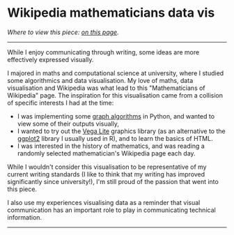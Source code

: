 # Wikipedia mathematicians data vis 

*Where to view this piece: [on this page](https://jackhiggins458.github.io/Wiki-Mathematicians/).*

---

While I enjoy communicating through writing, some ideas are more effectively expressed visually. 

I majored in maths and computational science at university, where I studied some algorithmics and data visualisation. My love of maths, data visualisation and Wikipedia was what lead to this "Mathematicians of Wikipedia" page. The inspiration for this visualisation came from a collision of specific interests I had at the time:

- I was implementing some [graph algorithms](https://en.wikipedia.org/wiki/Category:Graph_algorithms) in Python, and wanted to view some of their outputs visually,
- I wanted to try out the [Vega Lite](https://vega.github.io/vega-lite/) graphics library (as an alternative to the [ggplot2](https://ggplot2.tidyverse.org/) library I usually used in R), and to learn the basics of HTML.
- I was interested in the history of mathematics, and was reading a randomly selected mathematician's Wikipedia page each day.

While I wouldn't consider this visualisation to be representative of my current writing standards (I like to think that my writing has improved significantly since university!), I'm still proud of the passion that went into this piece. 

I also use my experiences visualising data as a reminder that visual communication has an important role to play in communicating technical information.

---
